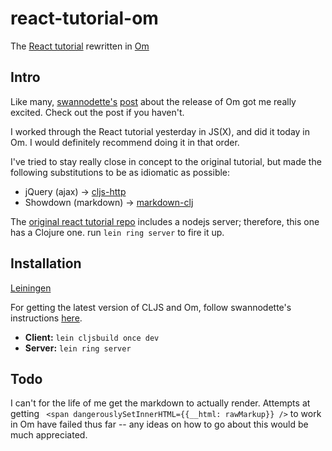 react-tutorial-om
=================

The [React tutorial](http://facebook.github.io/react/docs/tutorial.html) rewritten in [Om](https://github.com/swannodette/om)

## Intro

Like many, [swannodette's](https://github.com/swannodette) [post](http://swannodette.github.io/2013/12/17/the-future-of-javascript-mvcs/) about the release of Om got me really excited. Check out the post if you haven't. 

I worked through the React tutorial yesterday in JS(X), and did it today in Om. I would definitely recommend doing it in that order.

I've tried to stay really close in concept to the original tutorial, but made the following substitutions to be as idiomatic as possible:

+ jQuery (ajax) -> [cljs-http](https://github.com/r0man/cljs-http)
+ Showdown (markdown) -> [markdown-clj](https://github.com/yogthos/markdown-clj)

The [original react tutorial repo](https://github.com/petehunt/react-tutorial) includes a nodejs server; therefore, this one has a Clojure one. run `lein ring server` to fire it up.

## Installation

[Leiningen](https://github.com/technomancy/leiningen)

For getting the latest version of CLJS and Om, follow swannodette's instructions [here](https://github.com/swannodette/todomvc/tree/gh-pages/labs/architecture-examples/om).

+ **Client:** `lein cljsbuild once dev`
+ **Server:** `lein ring server`

## Todo

I can't for the life of me get the markdown to actually render. Attempts at getting ` <span dangerouslySetInnerHTML={{__html: rawMarkup}} />` to work in Om have failed thus far -- any ideas on how to go about this would be much appreciated.
